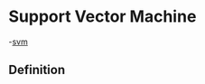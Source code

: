 # Support Vector Machine


-[svm](http://www.statsoft.com/Textbook/Support-Vector-Machines#index)

## Definition
